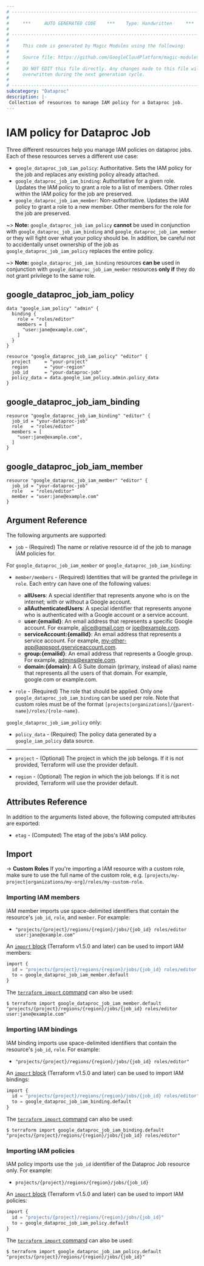 ```yaml
---
# ----------------------------------------------------------------------------
#
#     ***     AUTO GENERATED CODE    ***    Type: Handwritten     ***
#
# ----------------------------------------------------------------------------
#
#     This code is generated by Magic Modules using the following:
#
#     Source file: https://github.com/GoogleCloudPlatform/magic-modules/tree/main/mmv1/third_party/terraform/website/docs/r/dataproc_job_iam.html.markdown
#
#     DO NOT EDIT this file directly. Any changes made to this file will be
#     overwritten during the next generation cycle.
#
# ----------------------------------------------------------------------------
subcategory: "Dataproc"
description: |-
 Collection of resources to manage IAM policy for a Dataproc job.
---
```


# IAM policy for Dataproc Job

Three different resources help you manage IAM policies on dataproc jobs. Each of these resources serves a different use case:

* `google_dataproc_job_iam_policy`: Authoritative. Sets the IAM policy for the job and replaces any existing policy already attached.
* `google_dataproc_job_iam_binding`: Authoritative for a given role. Updates the IAM policy to grant a role to a list of members. Other roles within the IAM policy for the job are preserved.
* `google_dataproc_job_iam_member`: Non-authoritative. Updates the IAM policy to grant a role to a new member. Other members for the role for the job are preserved.

~> **Note:** `google_dataproc_job_iam_policy` **cannot** be used in conjunction with `google_dataproc_job_iam_binding` and `google_dataproc_job_iam_member` or they will fight over what your policy should be. In addition, be careful not to accidentally unset ownership of the job as `google_dataproc_job_iam_policy` replaces the entire policy.

~> **Note:** `google_dataproc_job_iam_binding` resources **can be** used in conjunction with `google_dataproc_job_iam_member` resources **only if** they do not grant privilege to the same role.

## google_dataproc_job_iam_policy

```hcl
data "google_iam_policy" "admin" {
  binding {
    role = "roles/editor"
    members = [
      "user:jane@example.com",
    ]
  }
}

resource "google_dataproc_job_iam_policy" "editor" {
  project     = "your-project"
  region      = "your-region"
  job_id      = "your-dataproc-job"
  policy_data = data.google_iam_policy.admin.policy_data
}
```

## google_dataproc_job_iam_binding

```hcl
resource "google_dataproc_job_iam_binding" "editor" {
  job_id = "your-dataproc-job"
  role   = "roles/editor"
  members = [
    "user:jane@example.com",
  ]
}
```

## google_dataproc_job_iam_member

```hcl
resource "google_dataproc_job_iam_member" "editor" {
  job_id = "your-dataproc-job"
  role   = "roles/editor"
  member = "user:jane@example.com"
}
```

## Argument Reference

The following arguments are supported:

* `job` - (Required) The name or relative resource id of the job to manage IAM policies for.

For `google_dataproc_job_iam_member` or `google_dataproc_job_iam_binding`:

* `member/members` - (Required) Identities that will be granted the privilege in `role`.
  Each entry can have one of the following values:
  * **allUsers**: A special identifier that represents anyone who is on the internet; with or without a Google account.
  * **allAuthenticatedUsers**: A special identifier that represents anyone who is authenticated with a Google account or a service account.
  * **user:{emailid}**: An email address that represents a specific Google account. For example, alice@gmail.com or joe@example.com.
  * **serviceAccount:{emailid}**: An email address that represents a service account. For example, my-other-app@appspot.gserviceaccount.com.
  * **group:{emailid}**: An email address that represents a Google group. For example, admins@example.com.
  * **domain:{domain}**: A G Suite domain (primary, instead of alias) name that represents all the users of that domain. For example, google.com or example.com.

* `role` - (Required) The role that should be applied. Only one
    `google_dataproc_job_iam_binding` can be used per role. Note that custom roles must be of the format
    `[projects|organizations]/{parent-name}/roles/{role-name}`.

`google_dataproc_job_iam_policy` only:
* `policy_data` - (Required) The policy data generated by a `google_iam_policy` data source.

- - -

* `project` - (Optional) The project in which the job belongs. If it
    is not provided, Terraform will use the provider default.

* `region` - (Optional) The region in which the job belongs. If it
    is not provided, Terraform will use the provider default.

## Attributes Reference

In addition to the arguments listed above, the following computed attributes are
exported:

* `etag` - (Computed) The etag of the jobs's IAM policy.

## Import

-> **Custom Roles** If you're importing a IAM resource with a custom role, make sure to use the
 full name of the custom role, e.g. `[projects/my-project|organizations/my-org]/roles/my-custom-role`.

### Importing IAM members

IAM member imports use space-delimited identifiers that contain the resource's `job_id`, `role`, and `member`. For example:

* `"projects/{project}/regions/{region}/jobs/{job_id} roles/editor user:jane@example.com"`

An [`import` block](https://developer.hashicorp.com/terraform/language/import) (Terraform v1.5.0 and later) can be used to import IAM members:

```tf
import {
  id = "projects/{project}/regions/{region}/jobs/{job_id} roles/editor user:jane@example.com"
  to = google_dataproc_job_iam_member.default
}
```

The [`terraform import` command](https://developer.hashicorp.com/terraform/cli/commands/import) can also be used:

```
$ terraform import google_dataproc_job_iam_member.default "projects/{project}/regions/{region}/jobs/{job_id} roles/editor user:jane@example.com"
```

### Importing IAM bindings

IAM binding imports use space-delimited identifiers that contain the resource's `job_id`, `role`. For example:

* `"projects/{project}/regions/{region}/jobs/{job_id} roles/editor"`

An [`import` block](https://developer.hashicorp.com/terraform/language/import) (Terraform v1.5.0 and later) can be used to import IAM bindings:

```tf
import {
  id = "projects/{project}/regions/{region}/jobs/{job_id} roles/editor"
  to = google_dataproc_job_iam_binding.default
}
```

The [`terraform import` command](https://developer.hashicorp.com/terraform/cli/commands/import) can also be used:

```
$ terraform import google_dataproc_job_iam_binding.default "projects/{project}/regions/{region}/jobs/{job_id} roles/editor"
```

### Importing IAM policies

IAM policy imports use the `job_id` identifier of the Dataproc Job resource only. For example:

* `projects/{project}/regions/{region}/jobs/{job_id}`

An [`import` block](https://developer.hashicorp.com/terraform/language/import) (Terraform v1.5.0 and later) can be used to import IAM policies:

```tf
import {
  id = "projects/{project}/regions/{region}/jobs/{job_id}"
  to = google_dataproc_job_iam_policy.default
}
```

The [`terraform import` command](https://developer.hashicorp.com/terraform/cli/commands/import) can also be used:

```
$ terraform import google_dataproc_job_iam_policy.default "projects/{project}/regions/{region}/jobs/{job_id}"
```
